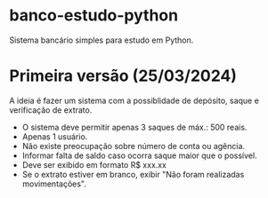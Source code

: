 # banco-estudo-python
Sistema bancário simples para estudo em Python.

# Primeira versão (25/03/2024)
A ideia é fazer um sistema com a possiblidade de depósito, saque e verificação de extrato. 
- O sistema deve permitir apenas 3 saques de máx.: 500 reais.
- Apenas 1 usuário.
- Não existe preocupação sobre número de conta ou agência.
- Informar falta de saldo caso ocorra saque maior que o possível.
- Deve ser exibido em formato R$ xxx.xx
- Se o extrato estiver em branco, exibir "Não foram realizadas movimentações".
